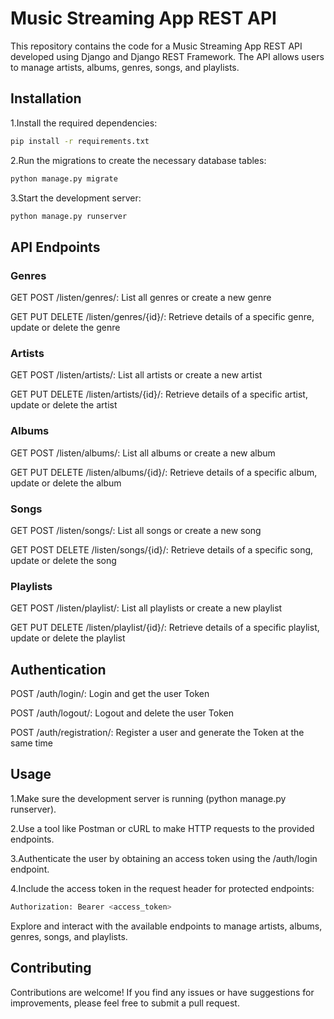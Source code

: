 # Music Streaming App REST API
This repository contains the code for a Music Streaming App REST API developed using Django and Django REST Framework. The API allows users to manage artists, albums, genres, songs, and playlists.

## Installation
1.Install the required dependencies:
```bash
pip install -r requirements.txt
```
2.Run the migrations to create the necessary database tables:
```bash
python manage.py migrate
```
3.Start the development server:
```bash
python manage.py runserver
```
## API Endpoints
### Genres

GET POST /listen/genres/: List all genres or create a new genre 

GET PUT DELETE /listen/genres/{id}/: Retrieve details of a specific genre, update or delete the genre

### Artists

GET POST /listen/artists/: List all artists or create a new artist

GET PUT DELETE /listen/artists/{id}/: Retrieve details of a specific artist, update or delete the artist

### Albums

GET POST /listen/albums/: List all albums or create a new album

GET PUT DELETE /listen/albums/{id}/: Retrieve details of a specific album, update or delete the album

### Songs

GET POST /listen/songs/: List all songs or create a new song

GET POST DELETE /listen/songs/{id}/: Retrieve details of a specific song, update or delete the song

### Playlists

GET POST /listen/playlist/: List all playlists or create a new playlist

GET PUT DELETE /listen/playlist/{id}/: Retrieve details of a specific playlist, update or delete the playlist

## Authentication

POST /auth/login/: Login and get the user Token

POST /auth/logout/: Logout and delete the user Token

POST /auth/registration/: Register a user and generate the Token at the same time

## Usage

1.Make sure the development server is running (python manage.py runserver).

2.Use a tool like Postman or cURL to make HTTP requests to the provided endpoints.

3.Authenticate the user by obtaining an access token using the /auth/login endpoint.

4.Include the access token in the request header for protected endpoints:

```bash
Authorization: Bearer <access_token>
```

Explore and interact with the available endpoints to manage artists, albums, genres, songs, and playlists.

## Contributing
Contributions are welcome! If you find any issues or have suggestions for improvements, please feel free to submit a pull request.
